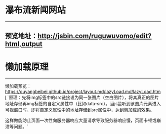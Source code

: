 # 瀑布流新闻网站
---
## 预览地址：http://jsbin.com/ruguwuvomo/edit?html,output
# 懒加载原理
---
懒加载预览： https://ouyangbeibei.github.io/project/layout.md/lazyLoad.md/lazyLoad.html
`原理：先将img标签中的src链接设为同一张图片（空白图片），将其真正的图片地址存储再img标签的自定义属性中（比如data-src）。当js监听到该图片元素进入可视窗口时，即将自定义属性中的地址存储到src属性中，达到懒加载的效果。

这样做能防止页面一次性向服务器响应大量请求导致服务器响应慢，页面卡顿或崩溃等问题。`
